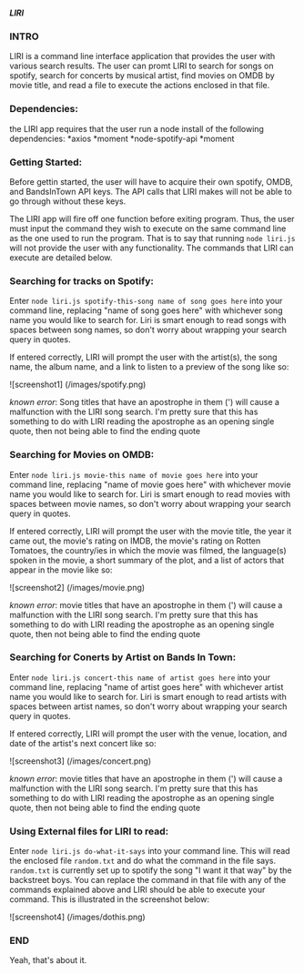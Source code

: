 ##### LIRI
 
### INTRO

LIRI is a command line interface application that provides the user with various search results.  The user can promt LIRI to search for songs on spotify, search for concerts by musical artist, find movies on OMDB by movie title, and read a file to execute the actions enclosed in that file.  

### Dependencies:

the LIRI app requires that the user run a node install of the following dependencies:
    *axios
    *moment
    *node-spotify-api
    *moment

### Getting Started:
Before gettin started, the user will have to acquire their own spotify, OMDB, and BandsInTown API keys.  The API calls that LIRI makes will not be able to go through without these keys.

The LIRI app will fire off one function before exiting program.  Thus, the user must input the command they wish to execute on the same command line as the one used to run the program.  That is to say that running `node liri.js` will not provide the user with any functionality.  The commands that LIRI can execute are detailed below.

### Searching for tracks on Spotify:

Enter `node liri.js spotify-this-song name of song goes here` into your command line, replacing "name of song goes here" with whichever song name you would like to search for.  Liri is smart enough to read songs with spaces between song names, so don't worry about wrapping your search query in quotes.

If entered correctly, LIRI will prompt the user with the artist(s), the song name, the album name, and a link to listen to a preview of the song like so:

![screenshot1]
(/images/spotify.png)

*known error*: Song titles that have an apostrophe in them (') will cause a malfunction with the LIRI song search.  I'm pretty sure that this has something to do with LIRI reading the apostrophe as an opening single quote, then not being able to find the ending quote

### Searching for Movies on OMDB:

Enter `node liri.js movie-this name of movie goes here` into your command line, replacing "name of movie goes here" with whichever movie name you would like to search for.  Liri is smart enough to read movies with spaces between movie names, so don't worry about wrapping your search query in quotes.

If entered correctly, LIRI will prompt the user with the movie title, the year it came out, the movie's rating on IMDB, the movie's rating on Rotten Tomatoes, the country/ies in which the movie was filmed, the language(s) spoken in the movie, a short summary of the plot, and a list of actors that appear in the movie like so:

![screenshot2]
(/images/movie.png)

*known error*: movie titles that have an apostrophe in them (') will cause a malfunction with the LIRI song search.  I'm pretty sure that this has something to do with LIRI reading the apostrophe as an opening single quote, then not being able to find the ending quote

### Searching for Conerts by Artist on Bands In Town:

Enter `node liri.js concert-this name of artist goes here` into your command line, replacing "name of artist goes here" with whichever artist name you would like to search for.  Liri is smart enough to read artists with spaces between artist names, so don't worry about wrapping your search query in quotes.

If entered correctly, LIRI will prompt the user with the venue, location, and date of the artist's next concert like so:

![screenshot3]
(/images/concert.png)

*known error*: movie titles that have an apostrophe in them (') will cause a malfunction with the LIRI song search.  I'm pretty sure that this has something to do with LIRI reading the apostrophe as an opening single quote, then not being able to find the ending quote

### Using External files for LIRI to read:
Enter `node liri.js do-what-it-says` into your command line.  This will read the enclosed file `random.txt` and do what the command in the file says. `random.txt` is currently set up to spotify the song "I want it that way" by the backstreet boys.  You can replace the command in that file with any of the commands explained above and LIRI should be able to execute your command.  This is illustrated in the screenshot below:

![screenshot4]
(/images/dothis.png)

### END

Yeah, that's about it.




